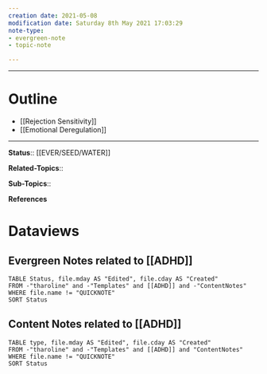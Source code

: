 ```yaml
---
creation date: 2021-05-08
modification date: Saturday 8th May 2021 17:03:29
note-type: 
- evergreen-note
- topic-note

---
```



---
# Outline
- [[Rejection Sensitivity]]
- [[Emotional Deregulation]]


---

**Status**:: [[EVER/SEED/WATER]]  

**Related-Topics**:: 
	
**Sub-Topics**::
	
**References**

# Dataviews 
## Evergreen Notes related to [[ADHD]]
```dataview
TABLE Status, file.mday AS "Edited", file.cday AS "Created"
FROM -"tharoline" and -"Templates" and [[ADHD]] and -"ContentNotes"
WHERE file.name != "QUICKNOTE"
SORT Status
```
## Content Notes related to [[ADHD]]
```dataview
TABLE type, file.mday AS "Edited", file.cday AS "Created"
FROM -"tharoline" and -"Templates" and [[ADHD]] and "ContentNotes"
WHERE file.name != "QUICKNOTE"
SORT Status
```


